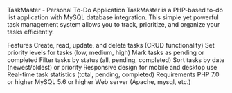 TaskMaster - Personal To-Do Application
TaskMaster is a PHP-based to-do list application with MySQL database integration. This simple yet powerful task management system allows you to track, prioritize, and organize your tasks efficiently.

Features
Create, read, update, and delete tasks (CRUD functionality)
Set priority levels for tasks (low, medium, high)
Mark tasks as pending or completed
Filter tasks by status (all, pending, completed)
Sort tasks by date (newest/oldest) or priority
Responsive design for mobile and desktop use
Real-time task statistics (total, pending, completed)
Requirements
PHP 7.0 or higher
MySQL 5.6 or higher
Web server (Apache, mysql, etc.)
